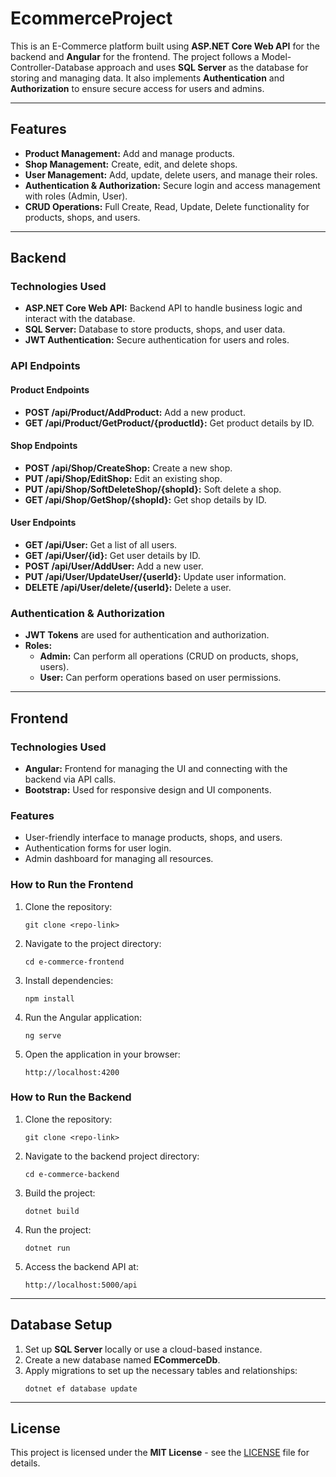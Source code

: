 # EcommerceProject
<p>This is an E-Commerce platform built using <strong>ASP.NET Core Web API</strong> for the backend and <strong>Angular</strong> for the frontend. The project follows a Model-Controller-Database approach and uses <strong>SQL Server</strong> as the database for storing and managing data. It also implements <strong>Authentication</strong> and <strong>Authorization</strong> to ensure secure access for users and admins.</p>

<hr>

<h2>Features</h2>
<ul>
    <li><strong>Product Management:</strong> Add and manage products.</li>
    <li><strong>Shop Management:</strong> Create, edit, and delete shops.</li>
    <li><strong>User Management:</strong> Add, update, delete users, and manage their roles.</li>
    <li><strong>Authentication & Authorization:</strong> Secure login and access management with roles (Admin, User).</li>
    <li><strong>CRUD Operations:</strong> Full Create, Read, Update, Delete functionality for products, shops, and users.</li>
</ul>

<hr>

<h2>Backend</h2>

<h3>Technologies Used</h3>
<ul>
    <li><strong>ASP.NET Core Web API:</strong> Backend API to handle business logic and interact with the database.</li>
    <li><strong>SQL Server:</strong> Database to store products, shops, and user data.</li>
    <li><strong>JWT Authentication:</strong> Secure authentication for users and roles.</li>
</ul>

<h3>API Endpoints</h3>

<h4>Product Endpoints</h4>
<ul>
    <li><strong>POST /api/Product/AddProduct:</strong> Add a new product.</li>
    <li><strong>GET /api/Product/GetProduct/{productId}:</strong> Get product details by ID.</li>
</ul>

<h4>Shop Endpoints</h4>
<ul>
    <li><strong>POST /api/Shop/CreateShop:</strong> Create a new shop.</li>
    <li><strong>PUT /api/Shop/EditShop:</strong> Edit an existing shop.</li>
    <li><strong>PUT /api/Shop/SoftDeleteShop/{shopId}:</strong> Soft delete a shop.</li>
    <li><strong>GET /api/Shop/GetShop/{shopId}:</strong> Get shop details by ID.</li>
</ul>

<h4>User Endpoints</h4>
<ul>
    <li><strong>GET /api/User:</strong> Get a list of all users.</li>
    <li><strong>GET /api/User/{id}:</strong> Get user details by ID.</li>
    <li><strong>POST /api/User/AddUser:</strong> Add a new user.</li>
    <li><strong>PUT /api/User/UpdateUser/{userId}:</strong> Update user information.</li>
    <li><strong>DELETE /api/User/delete/{userId}:</strong> Delete a user.</li>
</ul>

<h3>Authentication & Authorization</h3>
<ul>
    <li><strong>JWT Tokens</strong> are used for authentication and authorization.</li>
    <li><strong>Roles:</strong>
        <ul>
            <li><strong>Admin:</strong> Can perform all operations (CRUD on products, shops, users).</li>
            <li><strong>User:</strong> Can perform operations based on user permissions.</li>
        </ul>
    </li>
</ul>

<hr>

<h2>Frontend</h2>

<h3>Technologies Used</h3>
<ul>
    <li><strong>Angular:</strong> Frontend for managing the UI and connecting with the backend via API calls.</li>
    <li><strong>Bootstrap:</strong> Used for responsive design and UI components.</li>
</ul>

<h3>Features</h3>
<ul>
    <li>User-friendly interface to manage products, shops, and users.</li>
    <li>Authentication forms for user login.</li>
    <li>Admin dashboard for managing all resources.</li>
</ul>

<h3>How to Run the Frontend</h3>
<ol>
    <li>Clone the repository:
        <pre><code>git clone &lt;repo-link&gt;</code></pre>
    </li>
    <li>Navigate to the project directory:
        <pre><code>cd e-commerce-frontend</code></pre>
    </li>
    <li>Install dependencies:
        <pre><code>npm install</code></pre>
    </li>
    <li>Run the Angular application:
        <pre><code>ng serve</code></pre>
    </li>
    <li>Open the application in your browser:
        <pre><code>http://localhost:4200</code></pre>
    </li>
</ol>

<h3>How to Run the Backend</h3>
<ol>
    <li>Clone the repository:
        <pre><code>git clone &lt;repo-link&gt;</code></pre>
    </li>
    <li>Navigate to the backend project directory:
        <pre><code>cd e-commerce-backend</code></pre>
    </li>
    <li>Build the project:
        <pre><code>dotnet build</code></pre>
    </li>
    <li>Run the project:
        <pre><code>dotnet run</code></pre>
    </li>
    <li>Access the backend API at:
        <pre><code>http://localhost:5000/api</code></pre>
    </li>
</ol>

<hr>

<h2>Database Setup</h2>
<ol>
    <li>Set up <strong>SQL Server</strong> locally or use a cloud-based instance.</li>
    <li>Create a new database named <strong>ECommerceDb</strong>.</li>
    <li>Apply migrations to set up the necessary tables and relationships:
        <pre><code>dotnet ef database update</code></pre>
    </li>
</ol>

<hr>

<h2>License</h2>
<p>This project is licensed under the <strong>MIT License</strong> - see the <a href="LICENSE">LICENSE</a> file for details.</p>
